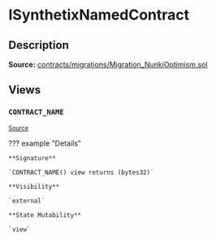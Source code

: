 # ISynthetixNamedContract

## Description

**Source:** [contracts/migrations/Migration_NunkiOptimism.sol](https://github.com/Synthetixio/synthetix/tree/v2.66.1/contracts/migrations/Migration_NunkiOptimism.sol)

## Views

### `CONTRACT_NAME`

<sub>[Source](https://github.com/Synthetixio/synthetix/tree/v2.66.1/contracts/migrations/Migration_NunkiOptimism.sol#L15)</sub>

??? example "Details"

    **Signature**

    `CONTRACT_NAME() view returns (bytes32)`

    **Visibility**

    `external`

    **State Mutability**

    `view`

